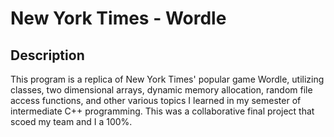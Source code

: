 # New York Times - Wordle

## Description

This program is a replica of New York Times' popular game Wordle, utilizing classes, two dimensional arrays, dynamic memory allocation, random file access functions, and other various topics I learned in my semester of intermediate C++ programming. This was a collaborative final project that scoed my team and I a 100%. 
